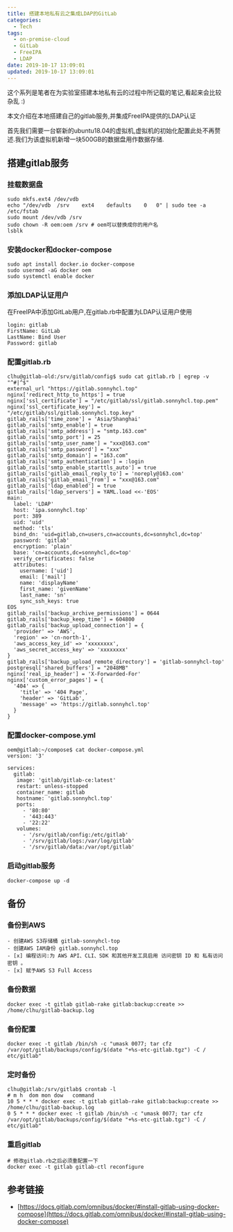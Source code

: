 ```yaml
---
title: 搭建本地私有云之集成LDAP的GitLab
categories:
  - Tech
tags:
  - on-premise-cloud
  - GitLab
  - FreeIPA
  - LDAP
date: 2019-10-17 13:09:01
updated: 2019-10-17 13:09:01
---
```


这个系列是笔者在为实验室搭建本地私有云的过程中所记载的笔记,看起来会比较杂乱 :)

本文介绍在本地搭建自己的gitlab服务,并集成FreeIPA提供的LDAP认证

<!-- more -->
首先我们需要一台崭新的ubuntu18.04的虚拟机,虚拟机的初始化配置此处不再赘述.我们为该虚拟机新增一块500GB的数据盘用作数据存储.

## 搭建gitlab服务

### 挂载数据盘
```
sudo mkfs.ext4 /dev/vdb
echo "/dev/vdb	/srv	ext4	defaults 	0	0" | sudo tee -a /etc/fstab
sudo mount /dev/vdb /srv
sudo chown -R oem:oem /srv # oem可以替换成你的用户名
lsblk
```

### 安装docker和docker-compose
```
sudo apt install docker.io docker-compose
sudo usermod -aG docker oem
sudo systemctl enable docker
```

### 添加LDAP认证用户
在FreeIPA中添加GitLab用户,在gitlab.rb中配置为LDAP认证用户使用
```
login: gitlab
FirstName: GitLab
LastName: Bind User
Password: gitlab
```

### 配置gitlab.rb
```
clhu@gitlab-old:/srv/gitlab/config$ sudo cat gitlab.rb | egrep -v "^#|^$"
external_url "https://gitlab.sonnyhcl.top"
nginx['redirect_http_to_https'] = true
nginx['ssl_certificate'] = "/etc/gitlab/ssl/gitlab.sonnyhcl.top.pem"
nginx['ssl_certificate_key'] = "/etc/gitlab/ssl/gitlab.sonnyhcl.top.key"
gitlab_rails['time_zone'] = 'Asia/Shanghai'
gitlab_rails['smtp_enable'] = true
gitlab_rails['smtp_address'] = "smtp.163.com"
gitlab_rails['smtp_port'] = 25
gitlab_rails['smtp_user_name'] = "xxx@163.com"
gitlab_rails['smtp_password'] = "xxx"
gitlab_rails['smtp_domain'] = "163.com"
gitlab_rails['smtp_authentication'] = :login
gitlab_rails['smtp_enable_starttls_auto'] = true
gitlab_rails['gitlab_email_reply_to'] = 'noreply@163.com'
gitlab_rails['gitlab_email_from'] = "xxx@163.com"
gitlab_rails['ldap_enabled'] = true
gitlab_rails['ldap_servers'] = YAML.load <<-'EOS'
main:
  label: 'LDAP'
  host: 'ipa.sonnyhcl.top'
  port: 389
  uid: 'uid'
  method: 'tls'
  bind_dn: 'uid=gitlab,cn=users,cn=accounts,dc=sonnyhcl,dc=top'
  password: 'gitlab'
  encryption: 'plain'
  base: 'cn=accounts,dc=sonnyhcl,dc=top'
  verify_certificates: false
  attributes:
    username: ['uid']
    email: ['mail']
    name: 'displayName'
    first_name: 'givenName'
    last_name: 'sn'
    sync_ssh_keys: true
EOS
gitlab_rails['backup_archive_permissions'] = 0644
gitlab_rails['backup_keep_time'] = 604800
gitlab_rails['backup_upload_connection'] = {
  'provider' => 'AWS',
  'region' => 'cn-north-1',
  'aws_access_key_id' => 'xxxxxxxx',
  'aws_secret_access_key' => 'xxxxxxxx'
}
gitlab_rails['backup_upload_remote_directory'] = 'gitlab-sonnyhcl-top'
postgresql['shared_buffers'] = "2048MB"
nginx['real_ip_header'] = 'X-Forwarded-For'
nginx['custom_error_pages'] = {
  '404' => {
    'title' => '404 Page',
    'header' => 'GitLab',
    'message' => 'https://gitlab.sonnyhcl.top'
  }
}
```

### 配置docker-compose.yml
```
oem@gitlab:~/compose$ cat docker-compose.yml 
version: '3'

services:
  gitlab:
   image: 'gitlab/gitlab-ce:latest'
   restart: unless-stopped
   container_name: gitlab
   hostname: 'gitlab.sonnyhcl.top'
   ports:
     - '80:80'
     - '443:443'
     - '22:22'
   volumes:
     - '/srv/gitlab/config:/etc/gitlab'
     - '/srv/gitlab/logs:/var/log/gitlab'
     - '/srv/gitlab/data:/var/opt/gitlab'
```
### 启动gitlab服务
```
docker-compose up -d
```


## 备份
### 备份到AWS
    - 创建AWS S3存储桶 gitlab-sonnyhcl-top
    - 创建AWS IAM身份 gitlab.sonnyhcl.top
    - [x] 编程访问:为 AWS API、CLI、SDK 和其他开发工具启用 访问密钥 ID 和 私有访问密钥 。 
    - [x] 赋予AWS S3 Full Access

### 备份数据
```
docker exec -t gitlab gitlab-rake gitlab:backup:create >> /home/clhu/gitlab-backup.log
```

### 备份配置
```
docker exec -t gitlab /bin/sh -c "umask 0077; tar cfz /var/opt/gitlab/backups/config/$(date "+%s-etc-gitlab.tgz") -C / etc/gitlab"
```

### 定时备份
```
clhu@gitlab:/srv/gitlab$ crontab -l
# m h  dom mon dow   command
10 5 * * * docker exec -t gitlab gitlab-rake gitlab:backup:create >> /home/clhu/gitlab-backup.log
0 5 * * * docker exec -t gitlab /bin/sh -c "umask 0077; tar cfz /var/opt/gitlab/backups/config/$(date "+%s-etc-gitlab.tgz") -C / etc/gitlab"
```

### 重启gitlab
```
# 修改gitlab.rb之后必须重配置一下
docker exec -t gitlab gitlab-ctl reconfigure
```

## 参考链接
- [https://docs.gitlab.com/omnibus/docker/#install-gitlab-using-docker-compose](https://docs.gitlab.com/omnibus/docker/#install-gitlab-using-docker-compose)
